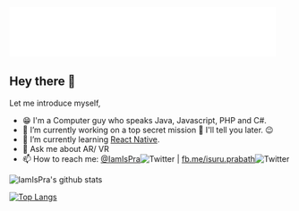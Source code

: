 ![Isuru Prabath](https://raw.githubusercontent.com/IamIsPra/IamIsPra/master/signature.gif)

## Hey there 👋

Let me introduce myself,

- 😁 I'm a Computer guy who speaks Java, Javascript, PHP and C#.
- 🔭 I’m currently working on a top secret mission 🤫 I'll tell you later. 😉
- 🌱 I’m currently learning [React Native](https://github.com/facebook/react-native).
- 💬 Ask me about AR/ VR
- 📫 How to reach me: [@IamIsPra](https://twitter.com/IamIsPra)![Twitter](http://i.imgur.com/tXSoThF.png)   |   [fb.me/isuru.prabath](https://www.facebook.com/isuru.prabath)![Twitter](http://i.imgur.com/P3YfQoD.png)

![IamIsPra's github stats](https://github-readme-stats.vercel.app/api?username=IamIsPra&show_icons=true)

[![Top Langs](https://github-readme-stats.vercel.app/api/top-langs/?username=IamIsPra&layout=compact)](https://github.com/IamIspra)
